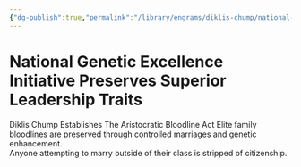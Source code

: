 ```yaml
---
{"dg-publish":true,"permalink":"/library/engrams/diklis-chump/national-genetic-excellence-initiative-preserves-superior-leadership-traits/","tags":["DC/Aristocracy","DC/AS5"]}
---
```


# National Genetic Excellence Initiative Preserves Superior Leadership Traits
Diklis Chump Establishes The Aristocratic Bloodline Act
	Elite family bloodlines are preserved through controlled marriages and genetic enhancement.  
	Anyone attempting to marry outside of their class is stripped of citizenship.
